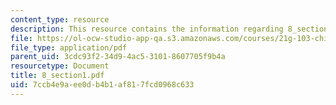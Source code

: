 ```yaml
---
content_type: resource
description: This resource contains the information regarding 8_section1.
file: https://ol-ocw-studio-app-qa.s3.amazonaws.com/courses/21g-103-chinese-iii-regular-fall-2005/7ccb4e9aee0db4b1af817fcd0968c633_MIT21G_103F05_8_1.pdf
file_type: application/pdf
parent_uid: 3cdc93f2-34d9-4ac5-3101-8607705f9b4a
resourcetype: Document
title: 8_section1.pdf
uid: 7ccb4e9a-ee0d-b4b1-af81-7fcd0968c633
---
```

